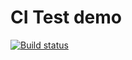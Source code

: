 # CI Test demo

[![Build status](https://ci.appveyor.com/api/projects/status/igcp7x0n20tf4eq5?svg=true)](https://ci.appveyor.com/project/AnytaLeon/map)